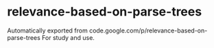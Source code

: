 # relevance-based-on-parse-trees
Automatically exported from code.google.com/p/relevance-based-on-parse-trees
For study and use.
